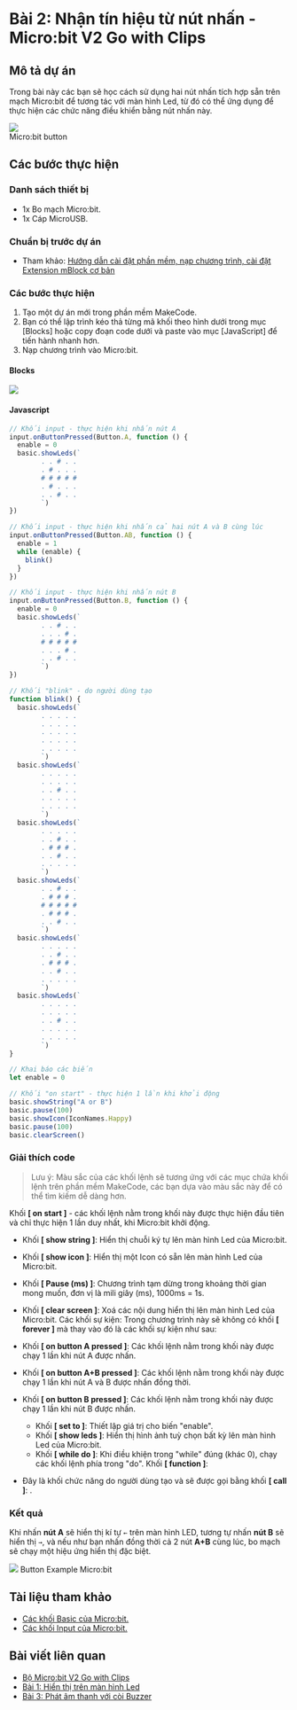 # Bài 2: Nhận tín hiệu từ nút nhấn - Micro:bit V2 Go with Clips

## Mô tả dự án

Trong bài này các bạn sẽ học cách sử dụng hai nút nhấn tích hợp sẵn trên mạch Micro:bit để tương tác với màn hình Led, từ đó có thể ứng dụng để thực hiện các chức năng điều khiển bằng nút nhấn này.

![](/ex/less02/image/01_EGXriFLX0AEJkk5.png)  
Micro:bit button

## Các bước thực hiện

### Danh sách thiết bị

- 1x Bo mạch Micro:bit.
- 1x Cáp MicroUSB.

### Chuẩn bị trước dự án

- Tham khảo: [Hướng dẫn cài đặt phần mềm, nạp chương trình, cài đặt Extension mBlock cơ bản](https://github.com/makerlabvn/MakeCode-microbit)

### Các bước thực hiện

1. Tạo một dự án mới trong phần mềm MakeCode.
1. Bạn có thể lập trình kéo thả từng mã khối theo hình dưới trong mục [Blocks] hoặc copy đoạn code dưới và paste vào mục [JavaScript] để tiến hành nhanh hơn.
1. Nạp chương trình vào Micro:bit.

#### Blocks

![](/ex/less02/image/02_1050px-Microbit_V2_Go_Bai_2.png)

#### Javascript

```js
// Khối input - thực hiện khi nhấn nút A
input.onButtonPressed(Button.A, function () {
  enable = 0
  basic.showLeds(`
        . . # . .
        . # . . .
        # # # # #
        . # . . .
        . . # . .
        `)
})

// Khối input - thực hiện khi nhấn cả hai nút A và B cùng lúc
input.onButtonPressed(Button.AB, function () {
  enable = 1
  while (enable) {
    blink()
  }
})

// Khối input - thực hiện khi nhấn nút B
input.onButtonPressed(Button.B, function () {
  enable = 0
  basic.showLeds(`
        . . # . .
        . . . # .
        # # # # #
        . . . # .
        . . # . .
        `)
})

// Khối "blink" - do người dùng tạo
function blink() {
  basic.showLeds(`
        . . . . .
        . . . . .
        . . . . .
        . . . . .
        . . . . .
        `)
  basic.showLeds(`
        . . . . .
        . . . . .
        . . # . .
        . . . . .
        . . . . .
        `)
  basic.showLeds(`
        . . . . .
        . . # . .
        . # # # .
        . . # . .
        . . . . .
        `)
  basic.showLeds(`
        . . # . .
        . # # # .
        # # # # #
        . # # # .
        . . # . .
        `)
  basic.showLeds(`
        . . . . .
        . . # . .
        . # # # .
        . . # . .
        . . . . .
        `)
  basic.showLeds(`
        . . . . .
        . . . . .
        . . # . .
        . . . . .
        . . . . .
        `)
}

// Khai báo các biến
let enable = 0

// Khối "on start" - thực hiện 1 lần khi khởi động
basic.showString("A or B")
basic.pause(100)
basic.showIcon(IconNames.Happy)
basic.pause(100)
basic.clearScreen()
```

### Giải thích code
>
> Lưu ý:
> Màu sắc của các khối lệnh sẽ tương ứng với các mục chứa khối lệnh trên phần mềm MakeCode, các bạn dựa vào màu sắc này để có thể tìm kiếm dễ dàng hơn.

Khối **[ on start ]** - các khối lệnh nằm trong khối này được thực hiện đầu tiên và chỉ thực hiện 1 lần duy nhất, khi Micro:bit khởi động.

- Khối **[ show string ]**: Hiển thị chuỗi ký tự lên màn hình Led của Micro:bit.
- Khối **[ show icon ]**: Hiển thị một Icon có sẵn lên màn hình Led của Micro:bit.
- Khối **[ Pause (ms) ]**: Chương trình tạm dừng trong khoảng thời gian mong muốn, đơn vị là mili giây (ms), 1000ms = 1s.
- Khối **[ clear screen ]**: Xoá các nội dung hiển thị lên màn hình Led của Micro:bit.
Các khối sự kiện: Trong chương trình này sẽ không có khối **[ forever ]** mà thay vào đó là các khối sự kiện như sau:

- Khối **[ on button A pressed ]**: Các khối lệnh nằm trong khối này được chạy 1 lần khi nút A được nhấn.
- Khối **[ on button A+B pressed ]**: Các khối lệnh nằm trong khối này được chạy 1 lần khi nút A và B được nhấn đồng thời.
- Khối **[ on button B pressed ]**: Các khối lệnh nằm trong khối này được chạy 1 lần khi nút B được nhấn.
  - Khối **[ set to ]**: Thiết lập giá trị cho biến "enable".
  - Khối **[ show leds ]**: Hiển thị hình ảnh tuỳ chọn bất kỳ lên màn hình Led của Micro:bit.
  - Khối **[ while do ]**: Khi điều khiện trong "while" đúng (khác 0), chạy các khối lệnh phía trong "do".
Khối **[ function ]**:

- Đây là khối chức năng do người dùng tạo và sẽ được gọi bằng khối **[ call ]**: .

### Kết quả

Khi nhấn **nút A** sẽ hiển thị kí tự `←` trên màn hình LED, tương tự nhấn **nút B** sẽ hiển thị `→`, và nếu như bạn nhấn đồng thời cả 2 nút **A+B** cùng lúc, bo mạch sẽ chạy một hiệu ứng hiển thị đặc biệt.

![](/ex/less02/image/03_1050px-Screenshot_2023-07-26_at_16.13.22.png)
Button Example Micro:bit

## Tài liệu tham khảo

- [Các khối Basic của Micro:bit.](https://makecode.microbit.org/reference/basic)
- [Các khối Input của Micro:bit.](https://makecode.microbit.org/reference/input)

## Bài viết liên quan

- [Bộ Micro:bit V2 Go with Clips](/README.md)
- [Bài 1: Hiển thị trên màn hình Led](/ex/less01/README.md)
- [Bài 3: Phát âm thanh với còi Buzzer](/ex/less03/README.md)
